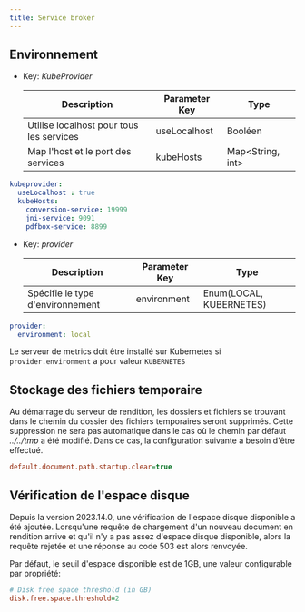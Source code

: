 ```yaml
---
title: Service broker
---
```


## Environnement

- Key: *KubeProvider*

    | Description                              | Parameter Key | Type             |
    | ---------------------------------------- | ------------- | ---------------- |
    | Utilise localhost pour tous les services | useLocalhost  | Booléen          |
    | Map l'host et le port des services       | kubeHosts     | Map<String, int> |


```yaml
kubeprovider:
  useLocalhost : true
  kubeHosts:
    conversion-service: 19999
    jni-service: 9091
    pdfbox-service: 8899
```


- Key: *provider*

    | Description                      | Parameter Key | Type                    |
    | -------------------------------- | ------------- | ----------------------- |
    | Spécifie le type d'environnement | environment   | Enum(LOCAL, KUBERNETES) |


```yaml
provider:
  environment: local
```



Le serveur de metrics doit être installé sur Kubernetes si `provider.environment` a pour valeur `KUBERNETES`


## Stockage des fichiers temporaire

Au démarrage du serveur de rendition, les dossiers et fichiers se trouvant dans le chemin du dossier des fichiers temporaires seront supprimés.
 Cette suppression ne sera pas automatique dans le cas où le chemin par défaut *../../tmp* a été modifié. 
 Dans ce cas, la configuration suivante a besoin d'être effectué.


```cfg
default.document.path.startup.clear=true
```


## Vérification de l'espace disque

Depuis la version 2023.14.0, une vérification de l'espace disque disponible a été ajoutée.
Lorsqu'une requête de chargement d'un nouveau document en rendition arrive et qu'il n'y a pas assez d'espace disque disponible,
alors la requête rejetée et une réponse au code 503 est alors renvoyée.

Par défaut, le seuil d'espace disponible est de 1GB, une valeur configurable par propriété:


```cfg
# Disk free space threshold (in GB)
disk.free.space.threshold=2
```
